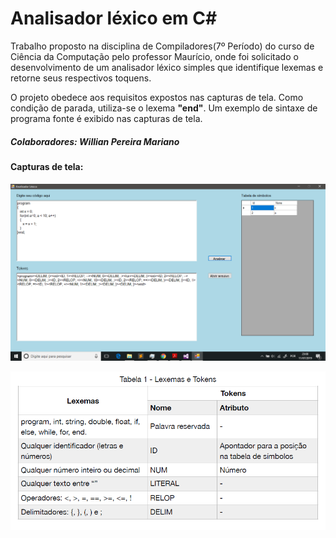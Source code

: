 # Analisador léxico em C#

  Trabalho proposto na disciplina de Compiladores(7º Período) do curso de Ciência da Computação pelo professor Maurício, onde foi solicitado o desenvolvimento de um analisador léxico simples que identifique lexemas e retorne seus respectivos toquens. 
  
  O projeto obedece aos requisitos expostos nas capturas de tela. Como condição de parada, utiliza-se o lexema **"end"**. Um exemplo de sintaxe de programa fonte é exibido nas capturas de tela.
  
##### Colaboradores: Willian Pereira Mariano 

#### Capturas de tela:

![Captura de tela do programa](screenshots/captura_programa.png)

![Requisitos para o analisador léxico](screenshots/requisitos.PNG)
